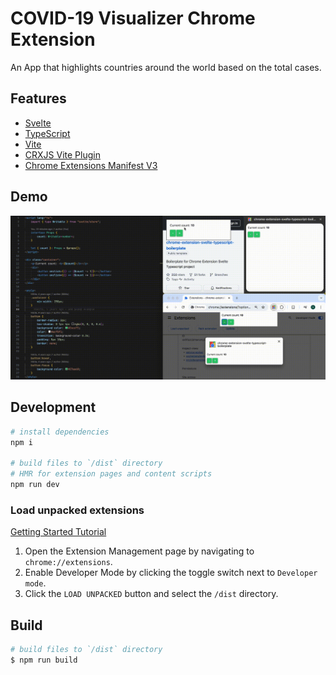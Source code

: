 # COVID-19 Visualizer Chrome Extension

An App that highlights countries around the world based on the total cases.

## Features

-   [Svelte](https://svelte.dev/)
-   [TypeScript](https://www.typescriptlang.org/)
-   [Vite](https://vitejs.dev/)
-   [CRXJS Vite Plugin](https://github.com/crxjs/chrome-extension-tools/blob/main/packages/vite-plugin/README.md)
-   [Chrome Extensions Manifest V3](https://developer.chrome.com/docs/extensions/mv3/intro/)

## Demo

![Demo](/demo.gif)

## Development

```bash
# install dependencies
npm i

# build files to `/dist` directory
# HMR for extension pages and content scripts
npm run dev
```

### Load unpacked extensions

[Getting Started Tutorial](https://developer.chrome.com/docs/extensions/get-started/tutorial/hello-world#load-unpacked)

1. Open the Extension Management page by navigating to `chrome://extensions`.
2. Enable Developer Mode by clicking the toggle switch next to `Developer mode`.
3. Click the `LOAD UNPACKED` button and select the `/dist` directory.

## Build

```bash
# build files to `/dist` directory
$ npm run build
```
